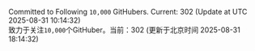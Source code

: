 Committed to Following `10,000` GitHubers. Current: <!-- FOLLOWING_COUNT -->302<!-- FOLLOWING_COUNT --> (Update at UTC <!-- LAST_UPDATED -->2025-08-31 10:14:32<!-- LAST_UPDATED -->)<br>
致力于关注`10,000`个GitHuber。当前：<!-- FOLLOWING_COUNT -->302<!-- FOLLOWING_COUNT --> (更新于北京时间 <!-- LAST_UPDATED_CST -->2025-08-31 18:14:32<!-- LAST_UPDATED_CST -->)
